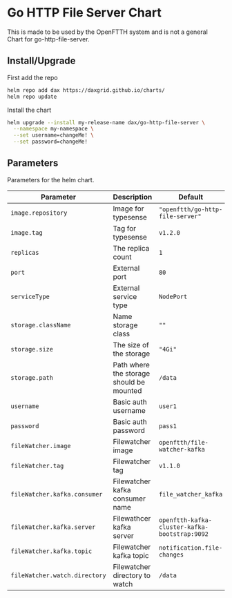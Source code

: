 # Go HTTP File Server Chart

This is made to be used by the OpenFTTH system and is not a general Chart for go-http-file-server.

## Install/Upgrade

First add the repo
```sh
helm repo add dax https://daxgrid.github.io/charts/
helm repo update
```

Install the chart
```sh
helm upgrade --install my-release-name dax/go-http-file-server \
  --namespace my-namespace \
  --set username=changeMe! \
  --set password=changeMe!
```

## Parameters

Parameters for the helm chart.

| Parameter                     | Description                              | Default                                       |
|-------------------------------|------------------------------------------|-----------------------------------------------|
| `image.repository`            | Image for typesense                      | `"openftth/go-http-file-server"`              |
| `image.tag`                   | Tag for typesense                        | `v1.2.0`                                      |
| `replicas`                    | The replica count                        | `1`                                           |
| `port`                        | External port                            | `80`                                          |
| `serviceType`                 | External service type                    | `NodePort`                                    |
| `storage.className`           | Name storage class                       | `""`                                          |
| `storage.size`                | The size of the storage                  | `"4Gi"`                                       |
| `storage.path`                | Path where the storage should be mounted | `/data`                                       |
| `username`                    | Basic auth username                      | `user1`                                       |
| `password`                    | Basic auth password                      | `pass1`                                       |
| `fileWatcher.image`           | Filewatcher image                        | `openftth/file-watcher-kafka`                 |
| `fileWatcher.tag`             | Filewatcher tag                          | `v1.1.0`                                      |
| `fileWatcher.kafka.consumer`  | Filewatcher kafka consumer name          | `file_watcher_kafka`                          |
| `fileWatcher.kafka.server`    | Filewathcer kafka server                 | `openftth-kafka-cluster-kafka-bootstrap:9092` |
| `fileWatcher.kafka.topic`     | Filewatcher kafka topic                  | `notification.file-changes`                   |
| `fileWatcher.watch.directory` | Filewatcher directory to watch           | `/data`                                       |
